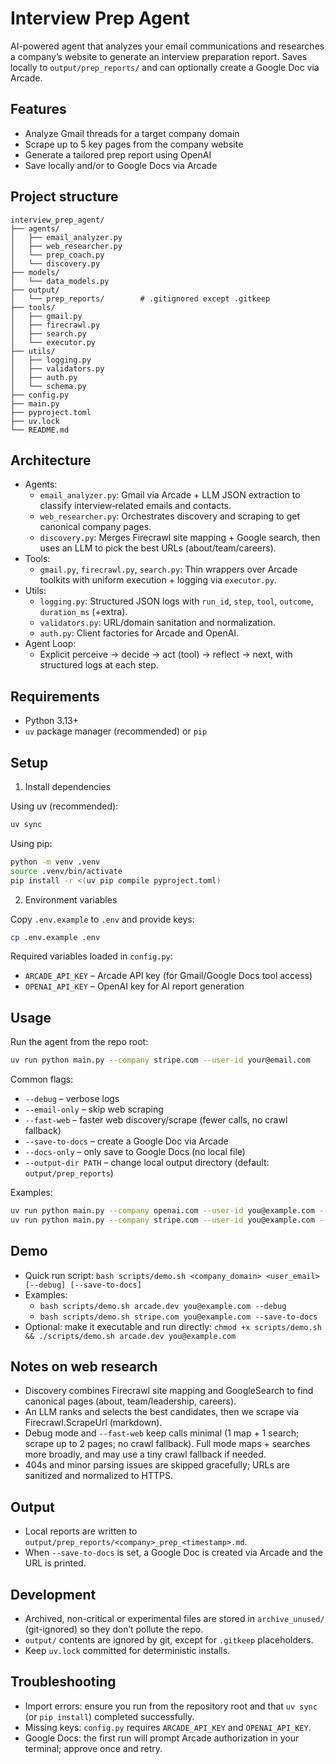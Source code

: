 # Interview Prep Agent

AI-powered agent that analyzes your email communications and researches a company’s website to generate an interview preparation report. Saves locally to `output/prep_reports/` and can optionally create a Google Doc via Arcade.

## Features

- Analyze Gmail threads for a target company domain
- Scrape up to 5 key pages from the company website
- Generate a tailored prep report using OpenAI
- Save locally and/or to Google Docs via Arcade

## Project structure

```
interview_prep_agent/
├── agents/
│   ├── email_analyzer.py
│   ├── web_researcher.py
│   └── prep_coach.py
│   └── discovery.py
├── models/
│   └── data_models.py
├── output/
│   └── prep_reports/        # .gitignored except .gitkeep
├── tools/
│   ├── gmail.py
│   ├── firecrawl.py
│   ├── search.py
│   └── executor.py
├── utils/
│   ├── logging.py
│   ├── validators.py
│   ├── auth.py
│   └── schema.py
├── config.py
├── main.py
├── pyproject.toml
├── uv.lock
└── README.md
```

## Architecture

- Agents:
  - `email_analyzer.py`: Gmail via Arcade + LLM JSON extraction to classify interview‑related emails and contacts.
  - `web_researcher.py`: Orchestrates discovery and scraping to get canonical company pages.
  - `discovery.py`: Merges Firecrawl site mapping + Google search, then uses an LLM to pick the best URLs (about/team/careers).
- Tools:
  - `gmail.py`, `firecrawl.py`, `search.py`: Thin wrappers over Arcade toolkits with uniform execution + logging via `executor.py`.
- Utils:
  - `logging.py`: Structured JSON logs with `run_id`, `step`, `tool`, `outcome`, `duration_ms` (+extra).
  - `validators.py`: URL/domain sanitation and normalization.
  - `auth.py`: Client factories for Arcade and OpenAI.
- Agent Loop:
  - Explicit perceive → decide → act (tool) → reflect → next, with structured logs at each step.

## Requirements

- Python 3.13+
- `uv` package manager (recommended) or `pip`

## Setup

1) Install dependencies

Using uv (recommended):

```bash
uv sync
```

Using pip:

```bash
python -m venv .venv
source .venv/bin/activate
pip install -r <(uv pip compile pyproject.toml)
```

2) Environment variables

Copy `.env.example` to `.env` and provide keys:

```bash
cp .env.example .env
```

Required variables loaded in `config.py`:

- `ARCADE_API_KEY` – Arcade API key (for Gmail/Google Docs tool access)
- `OPENAI_API_KEY` – OpenAI key for AI report generation

## Usage

Run the agent from the repo root:

```bash
uv run python main.py --company stripe.com --user-id your@email.com
```

Common flags:

- `--debug` – verbose logs
- `--email-only` – skip web scraping
- `--fast-web` – faster web discovery/scrape (fewer calls, no crawl fallback)
- `--save-to-docs` – create a Google Doc via Arcade
- `--docs-only` – only save to Google Docs (no local file)
- `--output-dir PATH` – change local output directory (default: `output/prep_reports`)

Examples:

```bash
uv run python main.py --company openai.com --user-id you@example.com --debug
uv run python main.py --company stripe.com --user-id you@example.com --save-to-docs
```

## Demo

- Quick run script: `bash scripts/demo.sh <company_domain> <user_email> [--debug] [--save-to-docs]`
- Examples:
  - `bash scripts/demo.sh arcade.dev you@example.com --debug`
  - `bash scripts/demo.sh stripe.com you@example.com --save-to-docs`
- Optional: make it executable and run directly: `chmod +x scripts/demo.sh && ./scripts/demo.sh arcade.dev you@example.com`

## Notes on web research

- Discovery combines Firecrawl site mapping and GoogleSearch to find canonical pages (about, team/leadership, careers).
- An LLM ranks and selects the best candidates, then we scrape via Firecrawl.ScrapeUrl (markdown).
- Debug mode and `--fast-web` keep calls minimal (1 map + 1 search; scrape up to 2 pages; no crawl fallback). Full mode maps + searches more broadly, and may use a tiny crawl fallback if needed.
- 404s and minor parsing issues are skipped gracefully; URLs are sanitized and normalized to HTTPS.

## Output

- Local reports are written to `output/prep_reports/<company>_prep_<timestamp>.md`.
- When `--save-to-docs` is set, a Google Doc is created via Arcade and the URL is printed.

## Development

- Archived, non-critical or experimental files are stored in `archive_unused/` (git-ignored) so they don’t pollute the repo.
- `output/` contents are ignored by git, except for `.gitkeep` placeholders.
- Keep `uv.lock` committed for deterministic installs.

## Troubleshooting

- Import errors: ensure you run from the repository root and that `uv sync` (or `pip install`) completed successfully.
- Missing keys: `config.py` requires `ARCADE_API_KEY` and `OPENAI_API_KEY`.
- Google Docs: the first run will prompt Arcade authorization in your terminal; approve once and retry.
